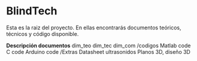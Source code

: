# BlindTech
Esta es la raiz del proyecto. En ellas encontrarás documentos teóricos, técnicos y código disponible. 

**Descripción documentos**
dim_teo
dim_tec
dim_com
/codigos
Matlab code
C code
Arduino code
/Extras
Datasheet ultrasonidos
Planos 3D, diseño 3D
